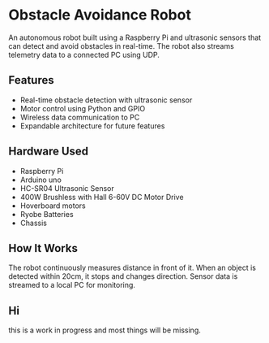 # Obstacle Avoidance Robot

An autonomous robot built using a Raspberry Pi and ultrasonic sensors that can detect and avoid obstacles in real-time. The robot also streams telemetry data to a connected PC using UDP.

## Features
- Real-time obstacle detection with ultrasonic sensor
- Motor control using Python and GPIO
- Wireless data communication to PC
- Expandable architecture for future features

## Hardware Used
- Raspberry Pi
- Arduino uno
- HC-SR04 Ultrasonic Sensor
- 400W Brushless with Hall 6-60V DC Motor Drive 
- Hoverboard motors
- Ryobe Batteries
- Chassis

## How It Works
The robot continuously measures distance in front of it. When an object is detected within 20cm, it stops and changes direction. Sensor data is streamed to a local PC for monitoring.


## Hi
this is a work in progress and most things will be missing.
